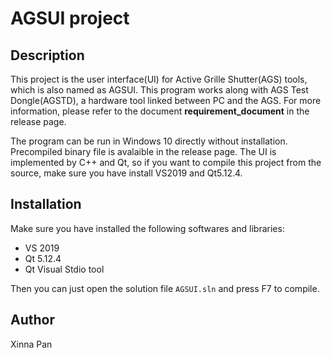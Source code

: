 # AGSUI project
## Description
This project is the user interface(UI) for Active Grille Shutter(AGS) tools, which is also named as AGSUI. This program works along with AGS Test Dongle(AGSTD), a hardware tool linked between PC and the AGS. For more information, please refer to the document **requirement_document** in the release page.  

The program can be run in Windows 10 directly without installation. Precompiled binary file is avalaible in the release page. The UI is implemented by C++ and Qt, so if you want to compile this project from the source, make sure you have install VS2019 and Qt5.12.4.

## Installation
Make sure you have installed the following softwares and libraries:
- VS 2019
- Qt 5.12.4
- Qt Visual Stdio tool

Then you can just open the solution file `AGSUI.sln` and press F7 to compile.

## Author
Xinna Pan